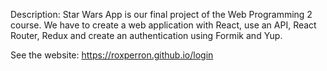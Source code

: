Description: 
Star Wars App is our final project of the Web Programming 2 course. We have to create a web application with React, use an API, React Router, Redux and create an authentication using Formik and Yup.

See the website: 
https://roxperron.github.io/login
